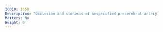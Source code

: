 ```yaml
---
ICD10: I659
Description: "Occlusion and stenosis of unspecified precerebral artery"
Matters: No
Weight: 0
---
```

